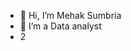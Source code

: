 - 👋 Hi, I’m Mehak Sumbria
- 👀 I’m a Data analyst
- 2

<!---
mehak9220/mehak9220 is a ✨ special ✨ repository because its `README.md` (this file) appears on your GitHub profile.
You can click the Preview link to take a look at your changes.
--->
